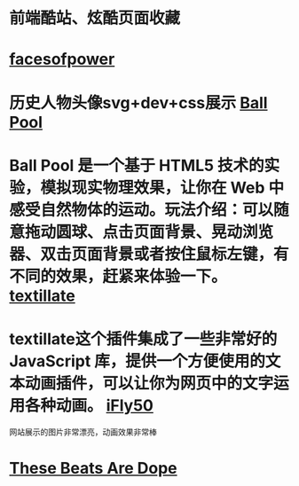 # 前端酷站、炫酷页面收藏
 [facesofpower](http://www.facesofpower.net/)
==============================
历史人物头像svg+dev+css展示
[Ball Pool](http://www.yyyweb.com/demo/ball-pool/)
==============================
Ball Pool 是一个基于 HTML5 技术的实验，模拟现实物理效果，让你在 Web 中感受自然物体的运动。玩法介绍：可以随意拖动圆球、点击页面背景、晃动浏览器、双击页面背景或者按住鼠标左键，有不同的效果，赶紧来体验一下。
[textillate](http://www.yyyweb.com/demo/textillate/)
==============================
textillate这个插件集成了一些非常好的 JavaScript 库，提供一个方便使用的文本动画插件，可以让你为网页中的文字运用各种动画。
[iFly50](https://www.ifly50.com/en_cn/)
==============================
网站展示的图片非常漂亮，动画效果非常棒

[These Beats Are Dope](http://these.beatsaredope.com/)
==============================
